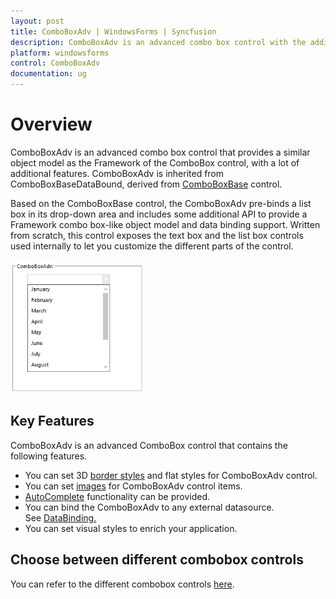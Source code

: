 ```yaml
---
layout: post
title: ComboBoxAdv | WindowsForms | Syncfusion
description: ComboBoxAdv is an advanced combo box control with the additional features like Visual style, Autocomplete, Border style 
platform: windowsforms
control: ComboBoxAdv
documentation: ug
---
```


# Overview

ComboBoxAdv is an advanced combo box control that provides a similar object model as the Framework of the ComboBox control, with a lot of additional features. ComboBoxAdv is inherited from ComboBoxBaseDataBound, derived from [ComboBoxBase](/windowsforms/comboboxbase/overview) control.

Based on the ComboBoxBase control, the ComboBoxAdv pre-binds a list box in its drop-down area and includes some additional API to provide a Framework combo box-like object model and data binding support. Written from scratch, this control exposes the text box and the list box controls used internally to let you customize the different parts of the control.



![Overview of ComboBoxAdv control](Overview_images/Overview_img295.png) 



## Key Features

ComboBoxAdv is an advanced ComboBox control that contains the following features.

* You can set 3D [border styles](/windowsforms/ComboBoxAdv/ComboBoxAdv-appearance.html#border-styles) and flat styles for ComboBoxAdv control.
* You can set [images](https://help.syncfusion.com/windowsforms/comboboxadv/comboboxadv-appearance#image-settings) for ComboBoxAdv control items.
* [AutoComplete](/windowsforms/autocomplete/overview) functionality can be provided.
* You can bind the ComboBoxAdv to any external datasource. See [DataBinding.](https://help.syncfusion.com/windowsforms/comboboxadv/advanced-features#data-binding)
* You can set visual styles to enrich your application.

## Choose between different combobox controls

You can refer to the different combobox controls [here](https://help.syncfusion.com/windowsforms/sfcombobox/overview#choose-between-different-combobox-controls).